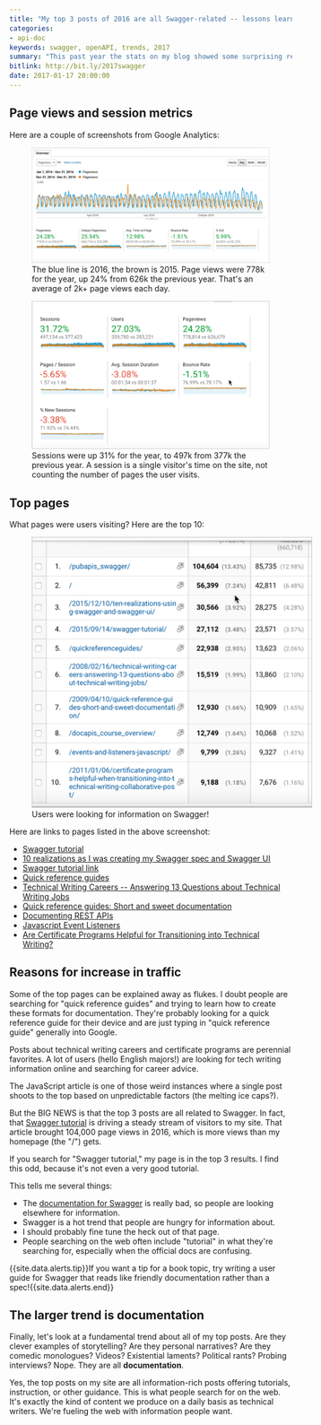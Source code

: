 ```yaml
---
title: "My top 3 posts of 2016 are all Swagger-related -- lessons learned from 2016 analytics"
categories:
- api-doc
keywords: swagger, openAPI, trends, 2017
summary: "This past year the stats on my blog showed some surprising results. From about mid-2016 on through the present, there was a notably upward trend in page views. I attribute the upward trend primarily to some posts on Swagger. The larger trend is that all top posts on my site could be classified as documentation content."
bitlink: http://bit.ly/2017swagger
date: 2017-01-17 20:00:00
---
```


## Page views and session metrics

Here are a couple of screenshots from Google Analytics:

<figure><img src="/images/trends2017.png"/><figcaption>The blue line is 2016, the brown is 2015. Page views were 778k for the year, up 24% from 626k the previous year. That's an average of 2k+ page views each day.</figcaption></figure>

<figure><img src="/images/sessions2017.png"/><figcaption>Sessions were up 31% for the year, to 497k from 377k the previous year. A session is a single visitor's time on the site, not counting the number of pages the user visits.</figcaption></figure>

## Top pages

What pages were users visiting? Here are the top 10:

<figure><img src="/images/2017toppages.png" style="max-width: 500px;"/><figcaption>Users were looking for information on Swagger!</figcaption></figure>

Here are links to pages listed in the above screenshot:

* [Swagger tutorial](http://idratherbewriting.com/pubapis_swagger/)
* [10 realizations as I was creating my Swagger spec and Swagger UI](http://idratherbewriting.com/2015/12/10/ten-realizations-using-swagger-and-swagger-ui/)
* [Swagger tutorial link](http://idratherbewriting.com/2015/09/14/swagger-tutorial/)
* [Quick reference guides](http://idratherbewriting.com/quickreferenceguides/)
* [Technical Writing Careers -- Answering 13 Questions about Technical Writing Jobs](http://idratherbewriting.com/2008/02/16/technical-writing-careers-answering-13-questions-about-technical-writing-jobs/)
* [Quick reference guides: Short and sweet documentation](http://idratherbewriting.com/2009/04/10/quick-reference-guides-short-and-sweet-documentation/)
* [Documenting REST APIs](http://idratherbewriting.com/learnapidoc/)
* [Javascript Event Listeners](http://idratherbewriting.com/events-and-listeners-javascript/)
* [Are Certificate Programs Helpful for Transitioning into Technical Writing?](http://idratherbewriting.com/2011/01/06/certificate-programs-helpful-when-transitioning-into-technical-writing-collaborative-post/)

## Reasons for increase in traffic

Some of the top pages can be explained away as flukes. I doubt people are searching for "quick reference guides" and trying to learn how to create these formats for documentation. They're probably looking for a quick reference guide for their device and are just typing in "quick reference guide" generally into Google.

Posts about technical writing careers and certificate programs are perennial favorites. A lot of users (hello English majors!) are looking for tech writing information online and searching for career advice.

The JavaScript article is one of those weird instances where a single post shoots to the top based on unpredictable factors (the melting ice caps?).

But the BIG NEWS is that the top 3 posts are all related to Swagger. In fact, that [Swagger tutorial](http://idratherbewriting.com/pubapis_swagger/) is driving a steady stream of visitors to my site. That article brought 104,000 page views in 2016, which is more views than my homepage (the "/") gets.

If you search for "Swagger tutorial," my page is in the top 3 results. I find this odd, because it's not even a very good tutorial.

This tells me several things:

* The [documentation for Swagger](https://github.com/OAI/OpenAPI-Specification/blob/master/versions/2.0.md) is really bad, so people are looking elsewhere for information.
* Swagger is a hot trend that people are hungry for information about.
* I should probably fine tune the heck out of that page.
* People searching on the web often include "tutorial" in what they're searching for, especially when the official docs are confusing.

{{site.data.alerts.tip}}If you want a tip for a book topic, try writing a user guide for Swagger that reads like friendly documentation rather than a spec!{{site.data.alerts.end}}

## The larger trend is documentation

Finally, let's look at a fundamental trend about all of my top posts. Are they clever examples of storytelling? Are they personal narratives? Are they comedic monologues? Videos? Existential laments? Political rants? Probing interviews? Nope. They are all **documentation**.

Yes, the top posts on my site are all information-rich posts offering tutorials, instruction, or other guidance. This is what people search for on the web. It's exactly the kind of content we produce on a daily basis as technical writers. We're fueling the web with information people want.

